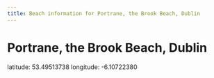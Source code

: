 ```yaml
---
title: Beach information for Portrane, the Brook Beach, Dublin
---
```

# Portrane, the Brook Beach, Dublin 

<div class="location-info">latitude: 53.49513738 longitude: -6.10722380</div>
<div id="met-eireann-warnings" onload="get_met_eireann_warnings(EI07)"></div>
<div></div>